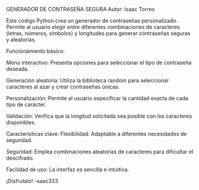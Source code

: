 GENERADOR DE CONTRASEÑA SEGURA
Autor: 		Isaac Torres

Este código Python crea un generador de contraseñas personalizado. Permite al usuario elegir entre diferentes combinaciones de caracteres (letras, números, símbolos) y longitudes para generar contraseñas seguras y aleatorias.

Funcionamiento básico:

Menú interactivo: Presenta opciones para seleccionar el tipo de contraseña deseada.

Generación aleatoria: Utiliza la biblioteca random para seleccionar caracteres al azar y crear contraseñas únicas.

Personalización: Permite al usuario especificar la cantidad exacta de cada tipo de carácter.

Validación: Verifica que la longitud solicitada sea posible con los caracteres disponibles.

Características clave:
Flexibilidad: Adaptable a diferentes necesidades de seguridad.

Seguridad: Emplea combinaciones aleatorias de caracteres para dificultar el descifrado.

Facilidad de uso: La interfaz es sencilla e intuitiva.

¡Disfrutalo! -saac333
